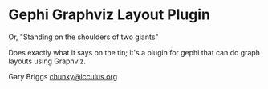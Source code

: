 # Gephi Graphviz Layout Plugin
Or, "Standing on the shoulders of two giants"

Does exactly what it says on the tin; it's a plugin for gephi that can
do graph layouts using Graphviz.

Gary Briggs
<chunky@icculus.org>

